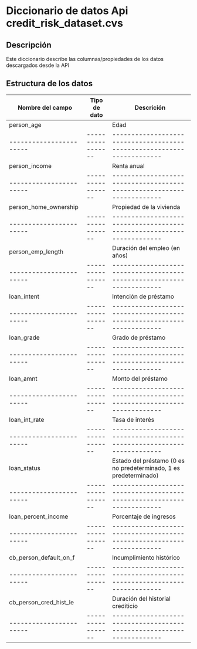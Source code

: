 # Diccionario de datos Api credit_risk_dataset.cvs

## Descripción
Este diccionario describe las columnas/propiedades de los datos descargados desde la API

## Estructura de los datos

| Nombre del campo      | Tipo de dato    | Descrición
|-----------------------|-----------------|----------------------------------------------------------------------
| person_age            |                 | Edad
|-----------------------|-----------------|----------------------------------------------------------------------
| person_income         |                 | Renta anual
|-----------------------|-----------------|----------------------------------------------------------------------
| person_home_ownership |                 | Propiedad de la vivienda
|-----------------------|-----------------|----------------------------------------------------------------------
| person_emp_length     |                 | Duración del empleo (en años)
|-----------------------|-----------------|----------------------------------------------------------------------
| loan_intent           |                 | Intención de préstamo
|-----------------------|-----------------|----------------------------------------------------------------------
| loan_grade            |                 | Grado de préstamo
|-----------------------|-----------------|----------------------------------------------------------------------
| loan_amnt             |                 | Monto del préstamo
|-----------------------|-----------------|----------------------------------------------------------------------
| loan_int_rate         |                 | Tasa de interés
|-----------------------|-----------------|----------------------------------------------------------------------
| loan_status           |                 | Estado del préstamo (0 es no predeterminado, 1 es predeterminado)
|-----------------------|-----------------|----------------------------------------------------------------------
| loan_percent_income   |                 | Porcentaje de ingresos
|-----------------------|-----------------|----------------------------------------------------------------------
| cb_person_default_on_f|                 | Incumplimiento histórico
|-----------------------|-----------------|----------------------------------------------------------------------
| cb_person_cred_hist_le|                 | Duración del historial crediticio
|-----------------------|-----------------|----------------------------------------------------------------------